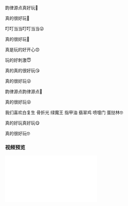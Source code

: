 韵律源点真好玩🥰

真的很好玩🤗

叮叮当当叮叮当当😜

真的很好玩🤗

真是玩的好开心😍

玩的好刺激😇

真的真的很好玩😘

真的很好玩😜

韵律源点韵律源点🤗

真的很好玩😝

我们喜欢白复生 骨折光 绿魔王 指甲油 翡翠鸡 喷嚏门 蛋挞林🤓

真的好玩真好玩😋

真的很好玩🤓



### 视频预览

<iframe src="//player.bilibili.com/player.html?isOutside=true&aid=1756568586&bvid=BV1e4421f71V&cid=1662521558&p=1" scrolling="no" border="0" frameborder="no" framespacing="0" allowfullscreen="true"></iframe>
